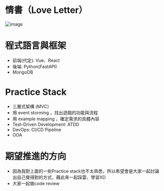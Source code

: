# 情書（Love Letter）
![image](https://b.ecimg.tw/items/DEAM6UA9007S972/000001_1483519203.jpg)

# 程式語言與框架
- 前端(代定): Vue、React
- 後端: Python(FastAPI)
- MongoDB

# Practice Stack
- 三層式架構 (MVC）
- 用 event storming ，找出遊戲的功能與流程
- 用 example mapping ，確定需求的具體內容
- Test-Driven Development: ATDD
- DevOps: CI/CD Pipeline
- OOA

# 期望推進的方向
- 因為我對上面的一些Practice stack也不太熟悉，所以希望會是大家一起討論出自己覺得對的方式，藉此來一起踩雷、學習XD
- 大家一起做code review
